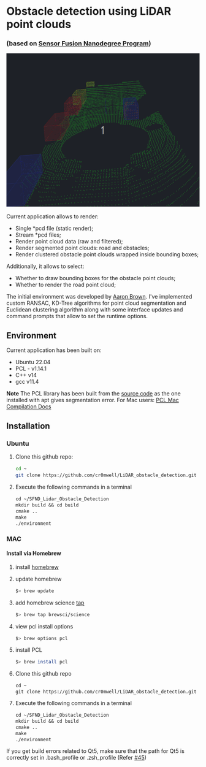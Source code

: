 # Obstacle detection using LiDAR point clouds
### (based on [Sensor Fusion Nanodegree Program](https://www.udacity.com/course/sensor-fusion-engineer-nanodegree--nd313))

<img src="media/stream_record.gif" width="700" height="400" />

Current application allows to render:
* Single *pcd file (static render);
* Stream *pcd files;
* Render point cloud data (raw and filtered);
* Render segmented point clouds: road and obstacles;
* Render clustered obstacle point clouds wrapped inside bounding boxes;

Additionally, it allows to select:
* Whether to draw bounding boxes for the obstacle point clouds;
* Whether to render the road point cloud;

The initial environment was developed by [Aaron Brown](https://github.com/awbrown90).
I've implemented custom RANSAC, KD-Tree algorithms for point cloud segmentation and Euclidean clustering algorithm
along with some interface updates and command prompts that allow to set the runtime options.

## Environment

Current application has been built on:

* Ubuntu 22.04
* PCL - v1.14.1
* C++ v14
* gcc v11.4

**Note** The PCL library has been built from the [source code](https://github.com/PointCloudLibrary/pcl)
as the one installed with apt gives segmentation error. For Mac users:
[PCL Mac Compilation Docs](https://pcl.readthedocs.io/projects/tutorials/en/latest/compiling_pcl_macosx.html#compiling-pcl-macosx)

## Installation

### Ubuntu 

1. Clone this github repo:

   ```sh
   cd ~
   git clone https://github.com/cr0mwell/LiDAR_obstacle_detection.git
   ```

2. Execute the following commands in a terminal

   ```shell
   cd ~/SFND_Lidar_Obstacle_Detection
   mkdir build && cd build
   cmake ..
   make
   ./environment
   ```
   
### MAC

#### Install via Homebrew
1. install [homebrew](https://brew.sh/)
2. update homebrew 
	```bash
	$> brew update
	```
3. add  homebrew science [tap](https://docs.brew.sh/Taps) 
	```bash
	$> brew tap brewsci/science
	```
4. view pcl install options
	```bash
	$> brew options pcl
	```
5. install PCL 
	```bash
	$> brew install pcl
	```

6. Clone this github repo

   ```shell
   cd ~
   git clone https://github.com/cr0mwell/LiDAR_obstacle_detection.git
   ```

7. Execute the following commands in a terminal

   ```shell
   cd ~/SFND_Lidar_Obstacle_Detection
   mkdir build && cd build
   cmake ..
   make
   ./environment
   ```
If you get build errors related to Qt5, make sure that the path for Qt5 is correctly set in .bash_profile or .zsh_profile (Refer [#45](https://github.com/udacity/SFND_Lidar_Obstacle_Detection/issues/45))